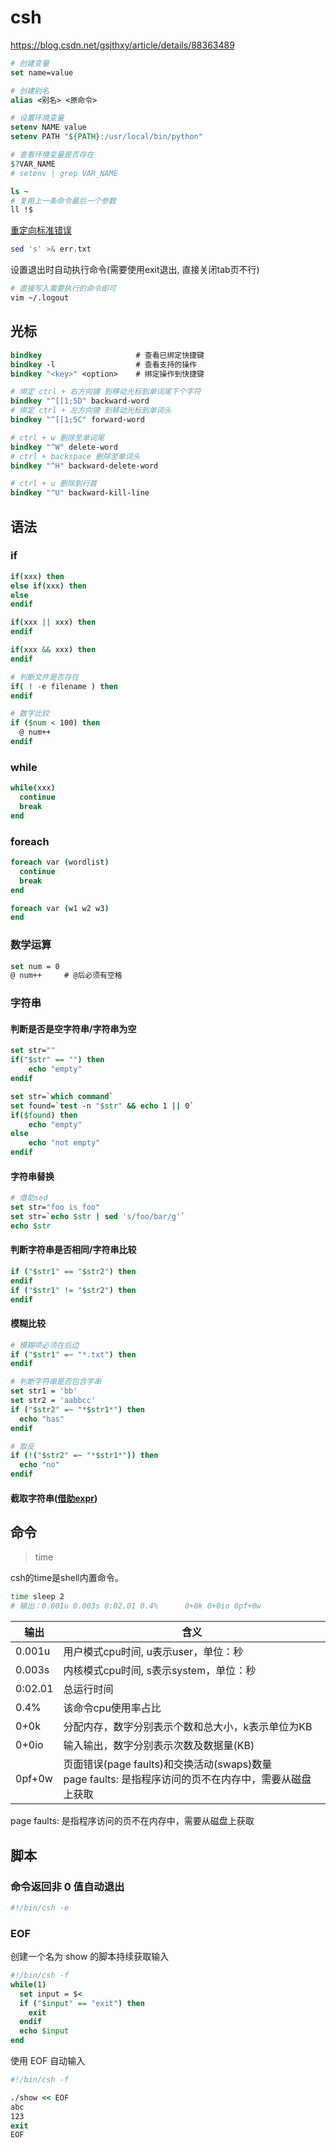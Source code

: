 
<!-- markdownlint-disable -->
# csh

<https://blog.csdn.net/gsjthxy/article/details/88363489>

```csh
# 创建变量
set name=value

# 创建别名
alias <别名> <原命令>

# 设置环境变量
setenv NAME value
setenv PATH "${PATH}:/usr/local/bin/python"

# 查看环境变量是否存在
$?VAR_NAME
# setenv | grep VAR_NAME
```

```csh
ls ~
# 复用上一条命令最后一个参数
ll !$
```

[重定向标准错误](https://qa.1r1g.com/sf/ask/2240761841/)

```sh
sed 's' >& err.txt
```

设置退出时自动执行命令(需要使用exit退出, 直接关闭tab页不行)

```sh
# 直接写入需要执行的命令即可
vim ~/.logout
```

## 光标

```csh
bindkey                     # 查看已绑定快捷键
bindkey -l                  # 查看支持的操作
bindkey "<key>" <option>    # 绑定操作到快捷键

# 绑定 ctrl + 右方向键 到移动光标到单词尾下个字符
bindkey "^[[1;5D" backward-word
# 绑定 ctrl + 左方向键 到移动光标到单词头
bindkey "^[[1;5C" forward-word

# ctrl + w 删除至单词尾
bindkey "^W" delete-word
# ctrl + backspace 删除至单词头
bindkey "^H" backward-delete-word

# ctrl + u 删除到行首
bindkey "^U" backward-kill-line
```

## 语法

### if

```csh
if(xxx) then
else if(xxx) then
else
endif

if(xxx || xxx) then
endif

if(xxx && xxx) then
endif
```

```csh
# 判断文件是否存在
if( ! -e filename ) then
endif
```

```csh
# 数字比较
if ($num < 100) then
  @ num++
endif
```

### while

```csh
while(xxx)
  continue
  break
end
```

### foreach

```csh
foreach var (wordlist)
  continue
  break
end

foreach var (w1 w2 w3)
end
```

### 数学运算

```csh
set num = 0
@ num++     # @后必须有空格
```

### 字符串

#### 判断是否是空字符串/字符串为空

```csh
set str=""
if("$str" == "") then
    echo "empty"
endif
```

```csh
set str=`which command`
set found=`test -n "$str" && echo 1 || 0`
if($found) then
    echo "empty"
else
    echo "not empty"
endif
```

#### 字符串替换

```csh
# 借助sed
set str="foo is foo"
set str=`echo $str | sed 's/foo/bar/g'`
echo $str
```

#### 判断字符串是否相同/字符串比较

```csh
if ("$str1" == "$str2") then
endif
if ("$str1" != "$str2") then
endif
```

#### 模糊比较

```csh
# 模糊项必须在后边
if ("$str1" =~ "*.txt") then
endif

# 判断字符串是否包含字串
set str1 = 'bb'
set str2 = 'aabbcc'
if ("$str2" =~ "*$str1*") then
  echo "has"
endif

# 取反
if (!("$str2" =~ "*$str1*")) then
  echo "no"
endif
```

#### 截取字符串([借助expr](./linux.md#expr))

## 命令

> time

csh的time是shell内置命令。

```sh
time sleep 2
# 输出：0.001u 0.003s 0:02.01 0.4%      0+0k 0+0io 0pf+0w
```

| 输出  | 含义 |
| --    | -- |
|0.001u | 用户模式cpu时间, u表示user，单位：秒
|0.003s | 内核模式cpu时间, s表示system，单位：秒
|0:02.01| 总运行时间
|0.4%   | 该命令cpu使用率占比
|0+0k   | 分配内存，数字分别表示个数和总大小，k表示单位为KB
|0+0io  | 输入输出，数字分别表示次数及数据量(KB)
|0pf+0w | 页面错误(page faults)和交换活动(swaps)数量<br>page faults: 是指程序访问的页不在内存中，需要从磁盘上获取

page faults: 是指程序访问的页不在内存中，需要从磁盘上获取

## 脚本

### 命令返回非 0 值自动退出

```sh
#!/bin/csh -e
```

### EOF

创建一个名为 show 的脚本持续获取输入

```csh
#!/bin/csh -f
while(1)
  set input = $<
  if ("$input" == "exit") then
    exit
  endif
  echo $input
end
```

使用 EOF 自动输入

```csh
#!/bin/csh -f

./show << EOF
abc
123
exit
EOF
```
